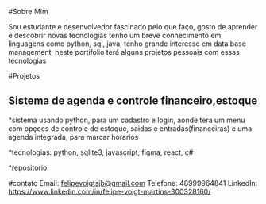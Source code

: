 #Sobre Mim

Sou estudante e desenvolvedor fascinado pelo que faço, gosto de aprender e descobrir novas tecnologias
tenho um breve conhecimento em linguagens como python, sql, java, tenho grande interesse em data base management,
neste portifolio terá alguns projetos pessoais com essas tecnologias

#Projetos
## Sistema de agenda e controle financeiro,estoque

 *sistema usando python, para um cadastro e login, aonde tera um menu com opçoes de controle de estoque, saidas e entradas(financeiras)
 e uma agenda integrada, para marcar horarios
 
*tecnologias: python, sqlite3, javascript, figma, react, c#

*repositorio:


#contato
Email: felipevoigtsjb@gmail.com
Telefone: 48999964841
LinkedIn: https://www.linkedin.com/in/felipe-voigt-martins-300328160/
<!---
felipevoigtsjb/felipevoigtsjb is a ✨ special ✨ repository because its `README.md` (this file) appears on your GitHub profile.
You can click the Preview link to take a look at your changes.
--->

